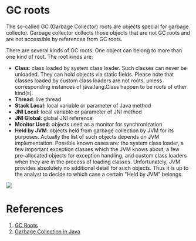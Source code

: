 # GC roots

The so-called GC (Garbage Collector) roots are objects special for garbage collector. Garbage collector collects those objects that are not GC roots and are not accessible by references from GC roots.

There are several kinds of GC roots. One object can belong to more than one kind of root. The root kinds are:

 - **Class**: class loaded by system class loader. Such classes can never be unloaded. They can hold objects via static fields. Please note that classes loaded by custom class loaders are not roots, unless corresponding instances of java.lang.Class happen to be roots of other kind(s).
 - **Thread**: live thread
 - **Stack Local**: local variable or parameter of Java method
 - **JNI Local**: local variable or parameter of JNI method
 - **JNI Global**: global JNI reference
 - **Monitor Used**: objects used as a monitor for synchronization
 - **Held by JVM**: objects held from garbage collection by JVM for its purposes. Actually the list of such objects depends on JVM implementation. Possible known cases are: the system class loader, a few important exception classes which the JVM knows about, a few pre-allocated objects for exception handling, and custom class loaders when they are in the process of loading classes. Unfortunately, JVM provides absolutely no additional detail for such objects. Thus it is up to the analyst to decide to which case a certain "Held by JVM" belongs.

![](https://www.w3resource.com/w3r_images/garbagecollectioninjava.jpg)

# References

1. [GC Roots](https://www.yourkit.com/docs/java/help/gc_roots.jsp)
2. [Garbage Collection in Java](https://www.w3resource.com/java-tutorial/garbage-collection-in-java.php)